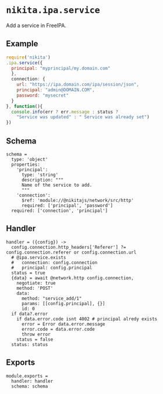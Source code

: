 
# `nikita.ipa.service`

Add a service in FreeIPA.

## Example

```js
require('nikita')
.ipa.service({
  principal: "myprincipal/my.domain.com"
  },
  connection: {
    url: "https://ipa.domain.com/ipa/session/json",
    principal: "admin@DOMAIN.COM",
    password: "mysecret"
  }
}, function(){
  console.info(err ? err.message : status ?
    "Service was updated" : " Service was already set")
})
```

## Schema

    schema =
      type: 'object'
      properties:
        'principal':
          type: 'string'
          description: """
          Name of the service to add.
          """
        'connection':
          $ref: 'module://@nikitajs/network/src/http'
          required: ['principal', 'password']
      required: ['connection', 'principal']

## Handler

    handler = ({config}) ->
      config.connection.http_headers['Referer'] ?= config.connection.referer or config.connection.url
      # @ipa.service.exists
      #   connection: config.connection
      #   principal: config.principal
      status = true
      {data} = await @network.http config.connection,
        negotiate: true
        method: 'POST'
        data:
          method: "service_add/1"
          params: [[config.principal], {}]
          id: 0
      if data?.error
        if data.error.code isnt 4002 # principal alredy exists
          error = Error data.error.message
          error.code = data.error.code
          throw error
        status = false
      status: status

## Exports

    module.exports =
      handler: handler
      schema: schema
